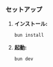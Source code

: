 
### セットアップ

1. **インストール:**
   ```bash
   bun install
   ```

2. **起動:**
   ```bash
   bun dev
   ```
